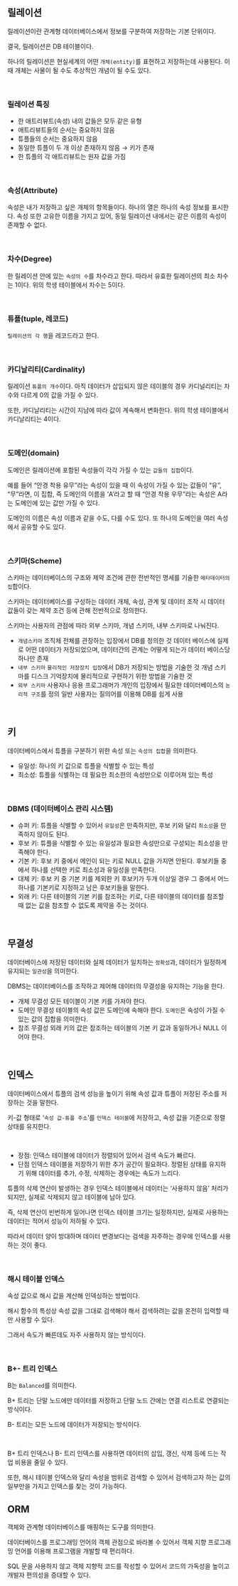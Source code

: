 ## 릴레이션

릴레이션이란 관계형 데이터베이스에서 정보를 구분하여 저장하는 기본 단위이다.

결국, 릴레이션은 DB 테이블이다.

하나의 릴레이션은 현실세계의 어떤 `개체(entity)`를 표현하고 저장하는데 사용된다. 이때 개체는 사물이 될 수도 추상적인 개념이 될 수도 있다.

<br />

### 릴레이션 특징

- 한 애트리뷰트(속성) 내의 값들은 모두 같은 유형
- 애트리뷰트들의 순서는 중요하지 않음
- 튜플들의 순서는 중요하지 않음
- 동일한 튜플이 두 개 이상 존재하지 않음 → 키가 존재
- 한 튜플의 각 애트리뷰트는 원자 값을 가짐

<br />

### 속성(Attribute)

속성은 내가 저장하고 싶은 개체의 항목들이다.
하나의 열은 하나의 속성 정보를 표시한다.
속성 또한 고유한 이름을 가지고 있어, 동일 릴레이션 내에서는 같은 이름의 속성이 존재할 수 없다.

<br />

### 차수(Degree)

한 릴레이션 안에 있는 `속성의 수`를 차수라고 한다.
따라서 유효한 릴레이션의 최소 차수는 1이다.
위의 학생 테이블에서 차수는 5이다.

<br />

### 튜플(tuple, 레코드)

`릴레이션의 각 행`을 레코드라고 한다.

<br />

### 카디날리티(Cardinality)

릴레이션 `튜플의 개수`이다.
아직 데이터가 삽입되지 않은 테이블의 경우 카디널리티는 차수와 다르게 0의 값을 가질 수 있다.

또한, 카디날리티는 시간이 지남에 따라 값이 계속해서 변화한다.
위의 학생 테이블에서 카디날리티는 4이다.

<br />

### 도메인(domain)

도메인은 릴레이션에 포함된 속성들이 각각 가질 수 있는 `값들의 집합`이다.

예를 들어 “안경 착용 유무”라는 속성이 있을 때 이 속성이 가질 수 있는 값들이 “유”, “무”라면, 이 집합, 즉 도메인의 이름을 ‘A’라고 할 때 “안경 착용 우무”라는 속성은 A라는 도메인에 있는 값만 가질 수 있다.

도메인의 이름은 속성 이름과 같을 수도, 다를 수도 있다.
또 하나의 도메인을 여러 속성에서 공유할 수도 있다.

<br />

### 스키마(Scheme)

스키마는 데이터베이스의 구조와 제약 조건에 관한 전반적인 명세를 기술한 `메타데이터의 집`합이다.

스키마는 데이터베이스를 구성하는 데이터 개체, 속성, 관계 및 데이터 조작 시 데이터 값들이 갖는 제약 조건 등에 관해 전반적으로 정의한다.

스키마는 사용자의 관점에 따라 외부 스키마, 개념 스키마, 내부 스키마로 나눠진다.

- `개념스키마`
  조직체 전체를 관장하는 입장에서 DB를 정의한 것
  데이터 베이스에 실제로 어떤 데이터가 저장되었으며, 데이터간의 관계는 어떻게 되는가
  데이터 베이스당 하나만 존재
- `내부 스키마`
  `물리적인 저장장치 입장`에서 DB가 저장되는 방법을 기술한 것
  개념 스키마를 디스크 기억장치에 물리적으로 구현하기 위한 방법을 기술한 것
- `외부 스키마`
  사용자나 응용 프로그래머가 개인의 입장에서 필요한 데이터베이스의 `논리적 구조`를 정의
  일반 사용자는 질의어를 이용해 DB를 쉽게 사용

<br />

## 키

데이터베이스에서 튜플을 구분하기 위한 속성 또는 `속성의 집합`을 의미한다.

- 유일성: 하나의 키 값으로 튜플을 식별할 수 있는 특성
- 최소성: 튜플을 식별하는 데 필요한 최소한의 속성만으로 이루어져 있는 특성

<br />

### DBMS (데이터베이스 관리 시스템)

- 슈퍼 키: 튜플을 식별할 수 있어서 `유일성`은 만족하지만, 후보 키와 달리 `최소성`을 만족하지 않아도 된다.
- 후보 키: 튜플을 식별할 수 있는 유일성과 필요한 속성만으로 구성되는 최소성을 만족해야 한다.
- 기본 키: 후보 키 중에서 메인이 되는 키로 NULL 값을 가지면 안된다.
  후보키들 중에서 하나를 선택한 키로 최소성과 유일성을 만족한다.
- 대체 키: 후보 키 중 기본 키를 제외한 키
  후보키가 두개 이상일 경우 그 중에서 어느 하나를 기본키로 지정하고 남은 후보키들을 말한다.
- 외래 키: 다른 테이블의 기본 키를 참조하는 키로, 다른 테이블의 데이터를 참조할 때 없는 값을 참조할 수 없도록 제약을 주는 것이다.

<br />

## 무결성

데이터베이스에 저장된 데이터와 실제 데이터가 일치하는 `정확성`과, 데이터가 일정하게 유지되는 `일관성`을 의미한다.

DBMS는 데이터베이스를 조작하고 제어해 데이터의 무결성을 유지하는 기능을 한다.

- 개체 무결성
  모든 테이블이 기본 키를 가져야 한다.
- 도메인 무결성
  테이블의 속성 값은 도메인에 속해야 한다. `도메인`은 속성이 가질 수 있는 값의 집합을 의미한다.
- 참조 무결성
  외래 키의 값은 참조하는 테이블의 기본 키 값과 동일하거나 NULL 이어야 한다.

<br />

## 인덱스

데이터베이스에서 튜플의 검색 성능을 높이기 위해 속성 값과 튜플이 저장된 주소를 저장하는 것을 말한다.

키-값 형태로 ‘`속성 값-튜플 주소`’를 `인덱스 테이블`에 저장하고, 속성 값을 기준으로 정렬 상태를 유지한다.

<br />

- 장점: 인덱스 테이블에 데이터가 정렬되어 있어서 검색 속도가 빠르다.
- 단점
  인덱스 테이블을 저장하기 위한 추가 공간이 필요하다.
  정렬된 상태를 유지하기 위해 데이터를 추가, 수정, 삭제하는 경우에는 속도가 느리다.

튜플의 삭제 연산이 발생하는 경우 인덱스 테이블에서 데이터는 ‘사용하지 않음’ 처리가 되지만, 실제로 삭제되지 않고 테이블에 남아 있다.

즉, 삭제 연산이 빈번하게 일어나면 인덱스 테이블 크기는 일정하지만, 실제로 사용하는 데이터는 적어서 성능이 저하될 수 있다.

따라서 데이터 양이 방대하며 데이터 변경보다는 검색을 자주하는 경우에 인덱스를 사용하는 것이 좋다.

<br />

### 해시 테이블 인덱스

속성 값으로 해시 값을 계산해 인덱싱하는 방법이다.

해시 함수의 특성상 속성 값을 그대로 검색해야 해서 검색하려는 값을 온전히 입력할 때만 사용할 수 있다.

그래서 속도가 빠른데도 자주 사용하지 않는 방식이다.

<br />

### B+- 트리 인덱스

B는 `Balanced`를 의미한다.

B+ 트리는 단말 노드에만 데이터를 저장하고 단말 노드 간에는 연결 리스트로 연결되는 방식이다.

B- 트리는 모든 노드에 데이터가 저장되는 방식이다.

<br/>

B+ 트리 인덱스나 B- 트리 인덱스를 사용하면 데이터의 삽입, 갱신, 삭제 등에 드는 작업 비용을 줄일 수 있다.

또한, 해시 테이블 인덱스와 달리 속성을 범위로 검색할 수 있어서 검색하고자 하는 값의 일부만을 가지고 인덱스를 찾는 것이 가능하다.

## ORM

객체와 관계형 데이터베이스를 매핑하는 도구를 의미한다.

데이터베이스를 프로그래밍 언어의 객체 관점으로 바라볼 수 있어서 객체 지향 프로그래밍 언어를 이용해 프로그램을 개발할 때 편리하다.

SQL 문을 사용하지 않고 객체 지향적 코드를 작성할 수 있어서 코드의 가독성을 높이고 개발자 편의성을 증대할 수 있다.
